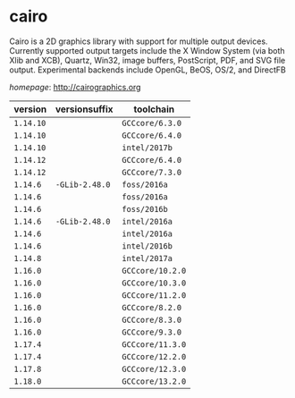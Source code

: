 # cairo

Cairo is a 2D graphics library with support for multiple output devices.  Currently supported output targets include the X Window System (via both Xlib and XCB), Quartz, Win32, image buffers,  PostScript, PDF, and SVG file output. Experimental backends include OpenGL, BeOS, OS/2, and DirectFB

*homepage*: <http://cairographics.org>

version | versionsuffix | toolchain
--------|---------------|----------
``1.14.10`` |  | ``GCCcore/6.3.0``
``1.14.10`` |  | ``GCCcore/6.4.0``
``1.14.10`` |  | ``intel/2017b``
``1.14.12`` |  | ``GCCcore/6.4.0``
``1.14.12`` |  | ``GCCcore/7.3.0``
``1.14.6`` | ``-GLib-2.48.0`` | ``foss/2016a``
``1.14.6`` |  | ``foss/2016a``
``1.14.6`` |  | ``foss/2016b``
``1.14.6`` | ``-GLib-2.48.0`` | ``intel/2016a``
``1.14.6`` |  | ``intel/2016a``
``1.14.6`` |  | ``intel/2016b``
``1.14.8`` |  | ``intel/2017a``
``1.16.0`` |  | ``GCCcore/10.2.0``
``1.16.0`` |  | ``GCCcore/10.3.0``
``1.16.0`` |  | ``GCCcore/11.2.0``
``1.16.0`` |  | ``GCCcore/8.2.0``
``1.16.0`` |  | ``GCCcore/8.3.0``
``1.16.0`` |  | ``GCCcore/9.3.0``
``1.17.4`` |  | ``GCCcore/11.3.0``
``1.17.4`` |  | ``GCCcore/12.2.0``
``1.17.8`` |  | ``GCCcore/12.3.0``
``1.18.0`` |  | ``GCCcore/13.2.0``
